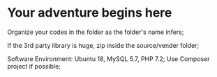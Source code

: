 # Your adventure begins here #

Organize your codes in the folder as the folder's name infers;

If the 3rd party library is huge, zip inside the source/vender folder;

Software Environment:
      Ubuntu 18, MySQL 5.7, PHP 7.2;
      Use Composer project if possible;
